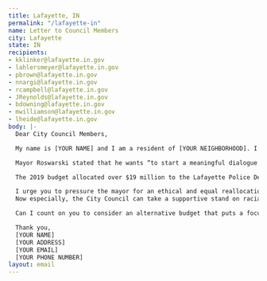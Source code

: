 ```yaml
---
title: Lafayette, IN
permalink: "/lafayette-in"
name: Letter to Council Members
city: Lafayette
state: IN
recipients:
- kklinker@lafayette.in.gov
- lahlersmeyer@lafayette.in.gov
- pbrown@lafayette.in.gov
- nnargi@lafayette.in.gov
- rcampbell@lafayette.in.gov
- JReynolds@lafayette.in.gov
- bdowning@lafayette.in.gov
- mwilliamson@lafayette.in.gov
- lheide@lafayette.in.gov
body: |-
  Dear City Council Members,

  My name is [YOUR NAME] and I am a resident of [YOUR NEIGHBORHOOD]. I am writing about the fiscal year 2021 budget for the City of Lafayette.

  Mayor Roswarski stated that he wants “to start a meaningful dialogue that will create tangible change and the opportunity for everyone to live a life of inclusion, free of racism and discrimination.” I suggest that meaningful change starts with defunding the Lafayette Police.

  The 2019 budget allocated over $19 million to the Lafayette Police Department, 28.5% of the total general fund budget . I am asking that the Lafayette City Council make a more overt and visible commitment to the city's Black and Brown communities to combat an over-investment in their criminalization and surveillance. I therefore demand that the Council redirect money away from the LPD's overinflated budget. Additionally, I demand that the 2020 City Budget be made public immediately as it is not currently viewable.

  I urge you to pressure the mayor for an ethical and equal reallocation of the city's expenditures, away from the LPD, and towards sectors that facilitate the dismantling of racial and class inequality.
  Now especially, the City Council can take a supportive stand on racial and social justice by significantly defunding policing and investing in the community instead - starting with housing, transportation, education, community centers, and community-led organizations and projects.

  Can I count on you to consider an alternative budget that puts a focus on human relations and social services programs?

  Thank you,
  [YOUR NAME]
  [YOUR ADDRESS]
  [YOUR EMAIL]
  [YOUR PHONE NUMBER]
layout: email
---
```

